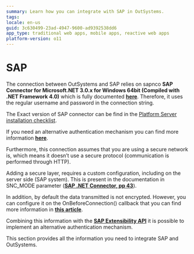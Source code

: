 ```yaml
---
summary: Learn how you can integrate with SAP in OutSystems.
tags: 
locale: en-us
guid: 3c630499-23ad-4947-9600-ad9392538dd6
app_type: traditional web apps, mobile apps, reactive web apps
platform-version: o11
---
```


# SAP

The connection between OutSystems and SAP relies on sapnco **SAP Connector for Microsoft.NET 3.0.x for Windows 64bit (Compiled with .NET Framework 4.0)** which is fully documented **[here](https://support.sap.com/content/dam/support/en_us/library/ssp/products/connectors/msnet/dotnet_connector_30_programming_guide.pdf)**. Therefore, it uses the regular username and password in the connection string. 

<div class="info" markdown="1">

The Exact version of SAP connector can be find in the [Platform Server installation checklist](https://www.outsystems.com/Downloads/search/Platform-Server/11/).
</div>

If you need an alternative authentication mechanism you can find more information **[here](../../ref/lang/auto/ServiceStudio.Plugin.SAP.SapClient.final.md)**.

Furthermore, this connection assumes that you are using a secure network is, which means it doesn’t use a secure protocol (communication is performed through HTTP).

Adding a secure layer, requires a custom configuration, including on the server side (SAP system). This is present in the documentation in SNC_MODE parameter (**[SAP .NET Connector, pp 43](https://support.sap.com/content/dam/support/en_us/library/ssp/products/connectors/msnet/dotnet_connector_30_programming_guide.pdf)**).

In addition, by default the data transmitted is not encrypted. However, you can configure it on the OnBeforeConnection() callback that you can find more information in **[this article](integrate-with-a-sap-system.md)**.

Combining this information with the **[SAP Extensibility API](../../ref/apis/sap-extensibility-api.md)** it is possible to implement an alternative authentication mechanism.

This section provides all the information you need to integrate SAP and OutSystems.
